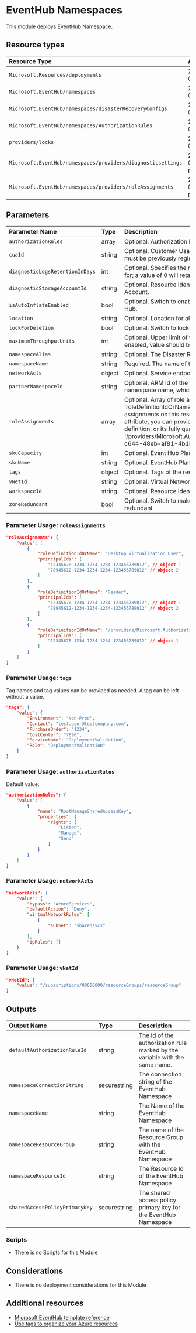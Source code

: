 # EventHub Namespaces

This module deploys EventHub Namespace.

## Resource types

|Resource Type|ApiVersion|
|:--|:--|
|`Microsoft.Resources/deployments`|2018-02-01|
|`Microsoft.EventHub/namespaces`|2017-04-01|
|`Microsoft.EventHub/namespaces/disasterRecoveryConfigs`|2017-04-01|
|`Microsoft.EventHub/namespaces/AuthorizationRules`|2017-04-01|
|`providers/locks`|2016-09-01|
|`Microsoft.EventHub/namespaces/providers/diagnosticsettings`|2017-05-01-preview|
|`Microsoft.EventHub/namespaces/providers/roleAssignments`|2018-09-01-preview|

## Parameters

| Parameter Name | Type | Description | DefaultValue | Possible values |
| :-- | :-- | :-- | :-- | :-- |
| `authorizationRules` | array | Optional. Authorization Rules for the Event Hub namespace | System.Object[] |  |
| `cuaId` | string | Optional. Customer Usage Attribution id (GUID). This GUID must be previously registered |  |  |
| `diagnosticLogsRetentionInDays` | int | Optional. Specifies the number of days that logs will be kept for; a value of 0 will retain data indefinitely. | 365 |  |
| `diagnosticStorageAccountId` | string | Optional. Resource identifier of the Diagnostic Storage Account. |  |  |
| `isAutoInflateEnabled` | bool | Optional. Switch to enable the Auto Inflate feature of Event Hub. | False |  |
| `location` | string | Optional. Location for all resources. | [resourceGroup().location] |  |
| `lockForDeletion` | bool | Optional. Switch to lock Key Vault from deletion. | False |  |
| `maximumThroughputUnits` | int | Optional. Upper limit of throughput units when AutoInflate is enabled, value should be within 0 to 20 throughput units. | 1 |  |
| `namespaceAlias` | string | Optional. The Disaster Recovery configuration name |  |  |
| `namespaceName` | string | Required. The name of the EventHub namespace |  |  |
| `networkAcls` | object | Optional. Service endpoint object information |  |  |
| `partnerNamespaceId` | string | Optional. ARM Id of the Primary/Secondary eventhub namespace name, which is part of GEO DR pairing |  |  |
| `roleAssignments` | array | Optional. Array of role assignment objects that contain the 'roleDefinitionIdOrName' and 'principalId' to define RBAC role assignments on this resource. In the roleDefinitionIdOrName attribute, you can provide either the display name of the role definition, or its fully qualified ID in the following format: '/providers/Microsoft.Authorization/roleDefinitions/c2f4ef07-c644-48eb-af81-4b1b4947fb11' | System.Object[] |  |
| `skuCapacity` | int | Optional. Event Hub Plan scale-out capacity of the resource | 1 |  |
| `skuName` | string | Optional. EventHub Plan sku name | Standard | System.Object[] |
| `tags` | object | Optional. Tags of the resource. |  |  |
| `vNetId` | string | Optional. Virtual Network Id to lock down the Event Hub. |  |  |
| `workspaceId` | string | Optional. Resource identifier of Log Analytics. |  |  |
| `zoneRedundant` | bool | Optional. Switch to make the Event Hub Namespace zone redundant. | False |  |

### Parameter Usage: `roleAssignments`

```json
"roleAssignments": {
    "value": [
        {
            "roleDefinitionIdOrName": "Desktop Virtualization User",
            "principalIds": [
                "12345678-1234-1234-1234-123456789012", // object 1
                "78945612-1234-1234-1234-123456789012" // object 2
            ]
        },
        {
            "roleDefinitionIdOrName": "Reader",
            "principalIds": [
                "12345678-1234-1234-1234-123456789012", // object 1
                "78945612-1234-1234-1234-123456789012" // object 2
            ]
        },
        {
            "roleDefinitionIdOrName": "/providers/Microsoft.Authorization/roleDefinitions/c2f4ef07-c644-48eb-af81-4b1b4947fb11",
            "principalIds": [
                "12345678-1234-1234-1234-123456789012" // object 1
            ]
        }
    ]
}
```

### Parameter Usage: `tags`

Tag names and tag values can be provided as needed. A tag can be left without a value.

```json
"tags": {
    "value": {
        "Environment": "Non-Prod",
        "Contact": "test.user@testcompany.com",
        "PurchaseOrder": "1234",
        "CostCenter": "7890",
        "ServiceName": "DeploymentValidation",
        "Role": "DeploymentValidation"
    }
}
```

### Parameter Usage: `authorizationRules`

Default value:

```json
"authorizationRules": {
    "value": [
        {
            "name": "RootManageSharedAccessKey",
            "properties": {
                "rights": [
                    "Listen",
                    "Manage",
                    "Send"
                ]
            }
        }
    ]
}
```

### Parameter Usage: `networkAcls`

```json
"networkAcls": {
    "value": {
        "bypass": "AzureServices",
        "defaultAction": "Deny",
        "virtualNetworkRules": [
            {
                "subnet": "sharedsvcs"
            }
        ],
        "ipRules": []
    }
}
```

### Parameter Usage: `vNetId`

```json
"vNetId": {
    "value": "/subscriptions/00000000/resourceGroups/resourceGroup"
}
```

## Outputs

| Output Name | Type | Description |
| :-- | :-- | :-- |
| `defaultAuthorizationRuleId` | string | The Id of the authorization rule marked by the variable with the same name. |
| `namespaceConnectionString` | securestring | The connection string of the EventHub Namespace |
| `namespaceName` | string | The Name of the EventHub Namespace |
| `namespaceResourceGroup` | string | The name of the Resource Group with the EventHub Namespace |
| `namespaceResourceId` | string | The Resource Id of the EventHub Namespace |
| `sharedAccessPolicyPrimaryKey` | securestring | The shared access policy primary key for the EventHub Namespace |

### Scripts

- There is no Scripts for this Module

## Considerations

- There is no deployment considerations for this Module

## Additional resources

- [Microsoft EventHub template reference](https://docs.microsoft.com/en-us/azure/templates/microsoft.eventhub/allversions)
- [Use tags to organize your Azure resources](https://docs.microsoft.com/en-us/azure/azure-resource-manager/resource-group-using-tags)
